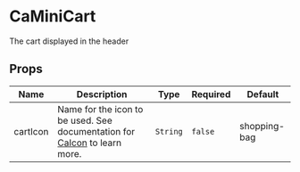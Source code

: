 # CaMiniCart

The cart displayed in the header

## Props

<!-- @vuese:CaMiniCart:props:start -->
|Name|Description|Type|Required|Default|
|---|---|---|---|---|
|cartIcon|Name for the icon to be used. See documentation for [CaIcon](/components/CaIcon) to learn more.|`String`|`false`|shopping-bag|

<!-- @vuese:CaMiniCart:props:end -->


